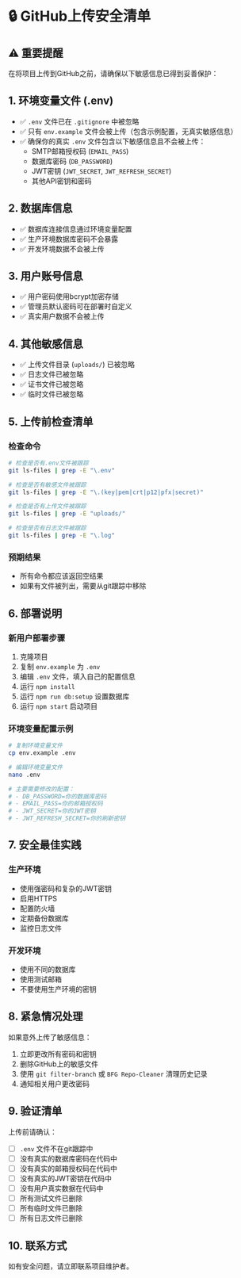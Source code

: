# 🔒 GitHub上传安全清单

## ⚠️ 重要提醒
在将项目上传到GitHub之前，请确保以下敏感信息已得到妥善保护：

## 1. 环境变量文件 (.env)
- ✅ `.env` 文件已在 `.gitignore` 中被忽略
- ✅ 只有 `env.example` 文件会被上传（包含示例配置，无真实敏感信息）
- ✅ 确保你的真实 `.env` 文件包含以下敏感信息且不会被上传：
  - SMTP邮箱授权码 (`EMAIL_PASS`)
  - 数据库密码 (`DB_PASSWORD`)
  - JWT密钥 (`JWT_SECRET`, `JWT_REFRESH_SECRET`)
  - 其他API密钥和密码

## 2. 数据库信息
- ✅ 数据库连接信息通过环境变量配置
- ✅ 生产环境数据库密码不会暴露
- ✅ 开发环境数据不会被上传

## 3. 用户账号信息
- ✅ 用户密码使用bcrypt加密存储
- ✅ 管理员默认密码可在部署时自定义
- ✅ 真实用户数据不会被上传

## 4. 其他敏感信息
- ✅ 上传文件目录 (`uploads/`) 已被忽略
- ✅ 日志文件已被忽略
- ✅ 证书文件已被忽略
- ✅ 临时文件已被忽略

## 5. 上传前检查清单

### 检查命令
```bash
# 检查是否有.env文件被跟踪
git ls-files | grep -E "\.env"

# 检查是否有敏感文件被跟踪
git ls-files | grep -E "\.(key|pem|crt|p12|pfx|secret)"

# 检查是否有上传文件被跟踪
git ls-files | grep -E "uploads/"

# 检查是否有日志文件被跟踪
git ls-files | grep -E "\.log"
```

### 预期结果
- 所有命令都应该返回空结果
- 如果有文件被列出，需要从git跟踪中移除

## 6. 部署说明

### 新用户部署步骤
1. 克隆项目
2. 复制 `env.example` 为 `.env`
3. 编辑 `.env` 文件，填入自己的配置信息
4. 运行 `npm install`
5. 运行 `npm run db:setup` 设置数据库
6. 运行 `npm start` 启动项目

### 环境变量配置示例
```bash
# 复制环境变量文件
cp env.example .env

# 编辑环境变量文件
nano .env

# 主要需要修改的配置：
# - DB_PASSWORD=你的数据库密码
# - EMAIL_PASS=你的邮箱授权码
# - JWT_SECRET=你的JWT密钥
# - JWT_REFRESH_SECRET=你的刷新密钥
```

## 7. 安全最佳实践

### 生产环境
- 使用强密码和复杂的JWT密钥
- 启用HTTPS
- 配置防火墙
- 定期备份数据库
- 监控日志文件

### 开发环境
- 使用不同的数据库
- 使用测试邮箱
- 不要使用生产环境的密钥

## 8. 紧急情况处理

如果意外上传了敏感信息：
1. 立即更改所有密码和密钥
2. 删除GitHub上的敏感文件
3. 使用 `git filter-branch` 或 `BFG Repo-Cleaner` 清理历史记录
4. 通知相关用户更改密码

## 9. 验证清单

上传前请确认：
- [ ] `.env` 文件不在git跟踪中
- [ ] 没有真实的数据库密码在代码中
- [ ] 没有真实的邮箱授权码在代码中
- [ ] 没有真实的JWT密钥在代码中
- [ ] 没有用户真实数据在代码中
- [ ] 所有测试文件已删除
- [ ] 所有临时文件已删除
- [ ] 所有日志文件已删除

## 10. 联系方式

如有安全问题，请立即联系项目维护者。 